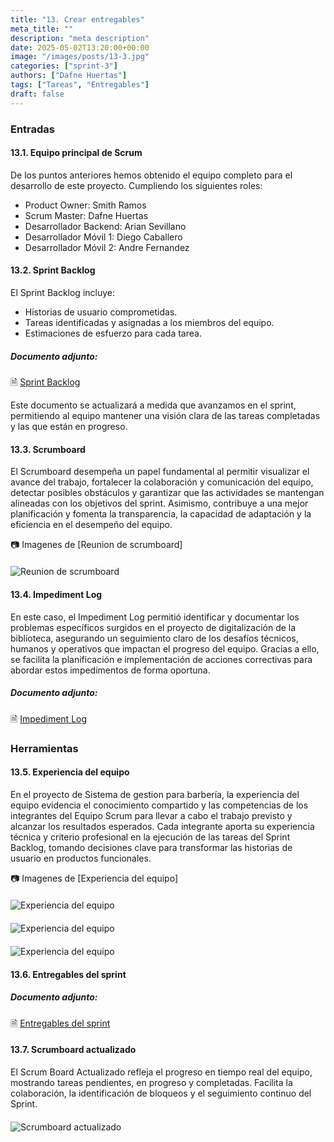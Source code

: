 ```yaml
---
title: "13. Crear entregables"
meta_title: ""
description: "meta description"
date: 2025-05-02T13:20:00+00:00
image: "/images/posts/13-3.jpg"
categories: ["sprint-3"]
authors: ["Dafne Huertas"]
tags: ["Tareas", "Entregables"]
draft: false
---
```

### Entradas

#### 13.1. Equipo principal de Scrum
De los puntos anteriores hemos obtenido el equipo completo para el desarrollo de este proyecto. Cumpliendo los siguientes roles:

- Product Owner: Smith Ramos
- Scrum Master: Dafne Huertas
- Desarrollador Backend: Arian Sevillano
- Desarrollador Móvil 1: Diego Caballero
- Desarrollador Móvil 2: Andre Fernandez

#### 13.2. Sprint Backlog
El Sprint Backlog incluye:
- Historias de usuario comprometidas.
- Tareas identificadas y asignadas a los miembros del equipo.
- Estimaciones de esfuerzo para cada tarea.

##### **Documento adjunto:**
 🗎 [Sprint Backlog](https://docs.google.com/spreadsheets/d/15YSto_WIBjvxd10r10As0y2qlqSah_HV/edit?usp=sharing&ouid=105357714069578698229&rtpof=true&sd=true)

Este documento se actualizará a medida que avanzamos en el sprint, permitiendo al equipo mantener una visión clara de las tareas completadas y las que están en progreso.

#### 13.3. Scrumboard 
El Scrumboard desempeña un papel fundamental al permitir visualizar el avance del trabajo, fortalecer la colaboración y comunicación del equipo, detectar posibles obstáculos y garantizar que las actividades se mantengan alineadas con los objetivos del sprint. Asimismo, contribuye a una mejor planificación y fomenta la transparencia, la capacidad de adaptación y la eficiencia en el desempeño del equipo.

 📷 Imagenes de [Reunion de scrumboard]
 <img src="/images/sprint_3/reunion_scrum.png" 
     alt="Reunion de scrumboard" 
     style="display: block; margin: 20px auto; max-width: 100%;" />


#### 13.4. Impediment Log
En este caso, el Impediment Log permitió identificar y documentar los problemas específicos surgidos en el proyecto de digitalización de la biblioteca, asegurando un seguimiento claro de los desafíos técnicos, humanos y operativos que impactan el progreso del equipo. Gracias a ello, se facilita la planificación e implementación de acciones correctivas para abordar estos impedimentos de forma oportuna.

##### **Documento adjunto:**
 🗎 [Impediment Log](https://docs.google.com/document/d/1__LzD1AtMWLP23o---986-7H1gV62ndoEyLKUOJWYrY/edit?usp=sharing)

### Herramientas

#### 13.5. Experiencia del equipo
En el proyecto de Sistema de gestion para barbería, la experiencia del equipo evidencia el conocimiento compartido y las competencias de los integrantes del Equipo Scrum para llevar a cabo el trabajo previsto y alcanzar los resultados esperados. Cada integrante aporta su experiencia técnica y criterio profesional en la ejecución de las tareas del Sprint Backlog, tomando decisiones clave para transformar las historias de usuario en productos funcionales.

 📷 Imagenes de [Experiencia del equipo]
 <img src="/images/sprint_3/scrumboard1.png" 
     alt="Experiencia del equipo" 
     style="display: block; margin: 20px auto; max-width: 100%;" />

 <img src="/images/sprint_3/scrumboard2.png" 
     alt="Experiencia del equipo" 
     style="display: block; margin: 20px auto; max-width: 100%;" />

 <img src="/images/sprint_3/scrumboard3.png" 
     alt="Experiencia del equipo" 
     style="display: block; margin: 20px auto; max-width: 100%;" />

#### 13.6. Entregables del sprint

##### **Documento adjunto:**
 🗎 [Entregables del sprint](https://drive.google.com/file/d/1e-3ocR6YHd4qShSkAvPp7HgbtcF6gdFP/view?usp=sharing)

#### 13.7. Scrumboard actualizado
El Scrum Board Actualizado refleja el progreso en tiempo real del equipo, mostrando tareas pendientes, en progreso y completadas. Facilita la colaboración, la identificación de bloqueos y el seguimiento continuo del Sprint.

<img src="/images/sprint_3/scrumboard_actualizado.png" 
     alt="Scrumboard actualizado" 
     style="display: block; margin: 20px auto; max-width: 100%;" />
